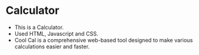 # Calculator
+ This is a Calculator.
+ Used HTML, Javascript and CSS.
+ Cool Cal is a comprehensive web-based tool designed to make various calculations easier and faster.
